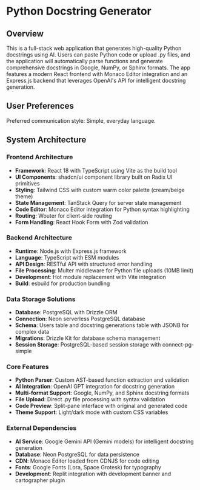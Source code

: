 # Python Docstring Generator

## Overview

This is a full-stack web application that generates high-quality Python docstrings using AI. Users can paste Python code or upload .py files, and the application will automatically parse functions and generate comprehensive docstrings in Google, NumPy, or Sphinx formats. The app features a modern React frontend with Monaco Editor integration and an Express.js backend that leverages OpenAI's API for intelligent docstring generation.

## User Preferences

Preferred communication style: Simple, everyday language.

## System Architecture

### Frontend Architecture
- **Framework**: React 18 with TypeScript using Vite as the build tool
- **UI Components**: shadcn/ui component library built on Radix UI primitives
- **Styling**: Tailwind CSS with custom warm color palette (cream/beige theme)
- **State Management**: TanStack Query for server state management
- **Code Editor**: Monaco Editor integration for Python syntax highlighting
- **Routing**: Wouter for client-side routing
- **Form Handling**: React Hook Form with Zod validation

### Backend Architecture
- **Runtime**: Node.js with Express.js framework
- **Language**: TypeScript with ESM modules
- **API Design**: RESTful API with structured error handling
- **File Processing**: Multer middleware for Python file uploads (10MB limit)
- **Development**: Hot module replacement with Vite integration
- **Build**: esbuild for production bundling

### Data Storage Solutions
- **Database**: PostgreSQL with Drizzle ORM
- **Connection**: Neon serverless PostgreSQL database
- **Schema**: Users table and docstring generations table with JSONB for complex data
- **Migrations**: Drizzle Kit for database schema management
- **Session Storage**: PostgreSQL-based session storage with connect-pg-simple

### Core Features
- **Python Parser**: Custom AST-based function extraction and validation
- **AI Integration**: OpenAI GPT integration for docstring generation
- **Multi-format Support**: Google, NumPy, and Sphinx docstring formats
- **File Upload**: Direct .py file processing with syntax validation
- **Code Preview**: Split-pane interface with original and generated code
- **Theme Support**: Light/dark mode with custom CSS variables

### External Dependencies

- **AI Service**: Google Gemini API (Gemini models) for intelligent docstring generation
- **Database**: Neon PostgreSQL for data persistence
- **CDN**: Monaco Editor loaded from CDNJS for code editing
- **Fonts**: Google Fonts (Lora, Space Grotesk) for typography
- **Development**: Replit integration with development banner and cartographer plugin